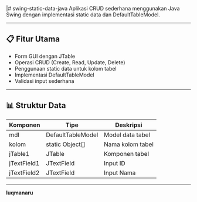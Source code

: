 |# swing-static-data-java
Aplikasi CRUD sederhana menggunakan Java Swing dengan implementasi static data dan DefaultTableModel.

---

## 📋 Fitur Utama
- Form GUI dengan JTable
- Operasi CRUD (Create, Read, Update, Delete)
- Penggunaan static data untuk kolom tabel
- Implementasi DefaultTableModel
- Validasi input sederhana

---

## 📊 Struktur Data
|Komponen|	Tipe|	Deskripsi|
|------|--------|----------|
|mdl	|DefaultTableModel|	Model data tabel|
|kolom	|static Object[]	|Nama kolom tabel|
|jTable1	|JTable	|Komponen tabel|
|jTextField1	|JTextField	|Input ID|
|jTextField2	|JTextField	|Input Nama|

---

**luqmanaru**
